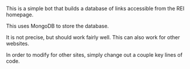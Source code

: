 This is a simple bot that builds a database of links accessible from the REI homepage. 

This uses MongoDB to store the database. 

It is not precise, but should work fairly well. This can also work for other websites. 

In order to modify for other sites, simply change out a couple key lines of code. 
